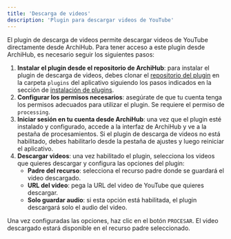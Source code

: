 ```yaml
---
title: 'Descarga de videos'
description: 'Plugin para descargar videos de YouTube'
---
```


El plugin de descarga de videos permite descargar videos de YouTube directamente desde ArchiHub. Para tener acceso a este plugin desde ArchiHub, es necesario seguir los siguientes pasos:

1. **Instalar el plugin desde el repositorio de ArchiHub**: para instalar el plugin de descarga de videos, debes clonar el [repositorio del plugin](https://github.com/Archihub-App/videoDownloader) en la carpeta `plugins` del aplicativo siguiendo los pasos indicados en la sección de [instalación de plugins](../install_plugin).
2. **Configurar los permisos necesarios**: asegúrate de que tu cuenta tenga los permisos adecuados para utilizar el plugin. Se requiere el permiso de `processing`.
3. **Iniciar sesión en tu cuenta desde ArchiHub**: una vez que el plugin esté instalado y configurado, accede a la interfaz de ArchiHub y ve a la pestaña de procesamientos. Si el plugin de descarga de videos no está habilitado, debes habilitarlo desde la pestaña de ajustes y luego reiniciar el aplicativo.
4. **Descargar videos**: una vez habilitado el plugin, selecciona los videos que quieres descargar y configura las opciones del plugin:
    - **Padre del recurso**: selecciona el recurso padre donde se guardará el video descargado.
    - **URL del video**: pega la URL del video de YouTube que quieres descargar.
    - **Solo guardar audio**: si esta opción está habilitada, el plugin descargará solo el audio del video.

Una vez configuradas las opciones, haz clic en el botón `PROCESAR`. El video descargado estará disponible en el recurso padre seleccionado.